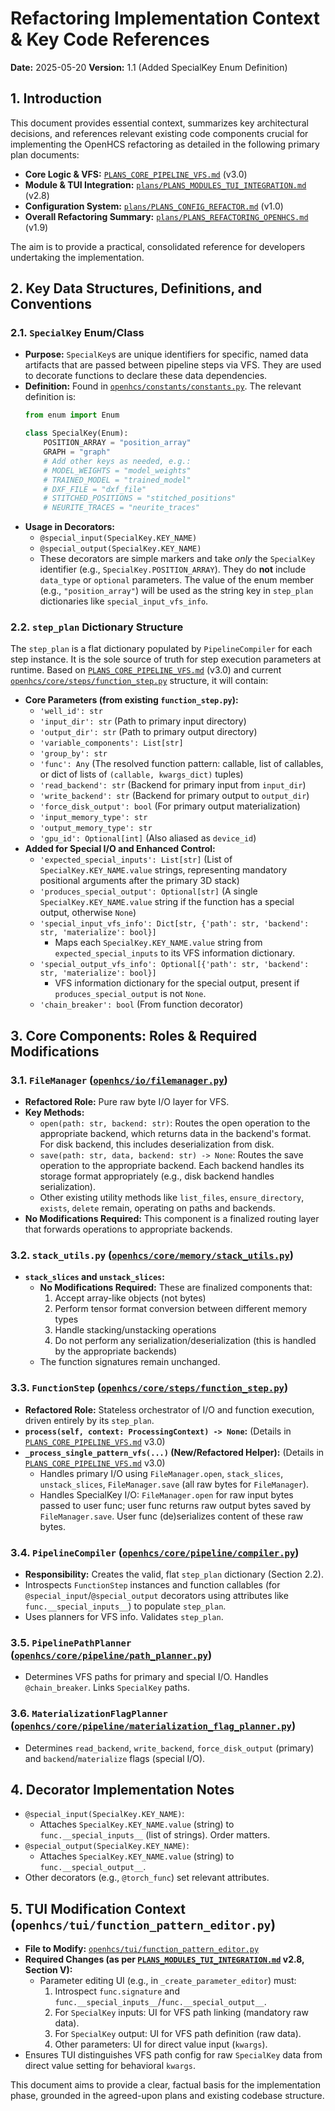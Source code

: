 # Refactoring Implementation Context & Key Code References

**Date:** 2025-05-20
**Version:** 1.1 (Added SpecialKey Enum Definition)

## 1. Introduction

This document provides essential context, summarizes key architectural decisions, and references relevant existing code components crucial for implementing the OpenHCS refactoring as detailed in the following primary plan documents:

*   **Core Logic & VFS:** [`PLANS_CORE_PIPELINE_VFS.md`](plans/PLANS_CORE_PIPELINE_VFS.md:1) (v3.0)
*   **Module & TUI Integration:** [`plans/PLANS_MODULES_TUI_INTEGRATION.md`](plans/PLANS_MODULES_TUI_INTEGRATION.md:1) (v2.8)
*   **Configuration System:** [`plans/PLANS_CONFIG_REFACTOR.md`](plans/PLANS_CONFIG_REFACTOR.md:1) (v1.0)
*   **Overall Refactoring Summary:** [`plans/PLANS_REFACTORING_OPENHCS.md`](plans/PLANS_REFACTORING_OPENHCS.md:1) (v1.9)

The aim is to provide a practical, consolidated reference for developers undertaking the implementation.

## 2. Key Data Structures, Definitions, and Conventions

### 2.1. `SpecialKey` Enum/Class
*   **Purpose:** `SpecialKey`s are unique identifiers for specific, named data artifacts that are passed between pipeline steps via VFS. They are used to decorate functions to declare these data dependencies.
*   **Definition:** Found in [`openhcs/constants/constants.py`](openhcs/constants/constants.py:1). The relevant definition is:
    ```python
    from enum import Enum

    class SpecialKey(Enum):
        POSITION_ARRAY = "position_array"
        GRAPH = "graph"
        # Add other keys as needed, e.g.:
        # MODEL_WEIGHTS = "model_weights"
        # TRAINED_MODEL = "trained_model"
        # DXF_FILE = "dxf_file" 
        # STITCHED_POSITIONS = "stitched_positions"
        # NEURITE_TRACES = "neurite_traces"
    ```
*   **Usage in Decorators:**
    *   `@special_input(SpecialKey.KEY_NAME)`
    *   `@special_output(SpecialKey.KEY_NAME)`
    *   These decorators are simple markers and take *only* the `SpecialKey` identifier (e.g., `SpecialKey.POSITION_ARRAY`). They do **not** include `data_type` or `optional` parameters. The value of the enum member (e.g., `"position_array"`) will be used as the string key in `step_plan` dictionaries like `special_input_vfs_info`.

### 2.2. `step_plan` Dictionary Structure
The `step_plan` is a flat dictionary populated by `PipelineCompiler` for each step instance. It is the sole source of truth for step execution parameters at runtime. Based on [`PLANS_CORE_PIPELINE_VFS.md`](plans/PLANS_CORE_PIPELINE_VFS.md:1) (v3.0) and current [`openhcs/core/steps/function_step.py`](openhcs/core/steps/function_step.py:1) structure, it will contain:

*   **Core Parameters (from existing `function_step.py`):**
    *   `'well_id': str`
    *   `'input_dir': str` (Path to primary input directory)
    *   `'output_dir': str` (Path to primary output directory)
    *   `'variable_components': List[str]`
    *   `'group_by': str`
    *   `'func': Any` (The resolved function pattern: callable, list of callables, or dict of lists of `(callable, kwargs_dict)` tuples)
    *   `'read_backend': str` (Backend for primary input from `input_dir`)
    *   `'write_backend': str` (Backend for primary output to `output_dir`)
    *   `'force_disk_output': bool` (For primary output materialization)
    *   `'input_memory_type': str`
    *   `'output_memory_type': str`
    *   `'gpu_id': Optional[int]` (Also aliased as `device_id`)
*   **Added for Special I/O and Enhanced Control:**
    *   `'expected_special_inputs': List[str]` (List of `SpecialKey.KEY_NAME.value` strings, representing mandatory positional arguments after the primary 3D stack)
    *   `'produces_special_output': Optional[str]` (A single `SpecialKey.KEY_NAME.value` string if the function has a special output, otherwise `None`)
    *   `'special_input_vfs_info': Dict[str, {'path': str, 'backend': str, 'materialize': bool}]`
        *   Maps each `SpecialKey.KEY_NAME.value` string from `expected_special_inputs` to its VFS information dictionary.
    *   `'special_output_vfs_info': Optional[{'path': str, 'backend': str, 'materialize': bool}]`
        *   VFS information dictionary for the special output, present if `produces_special_output` is not `None`.
    *   `'chain_breaker': bool` (From function decorator)

## 3. Core Components: Roles & Required Modifications

### 3.1. `FileManager` ([`openhcs/io/filemanager.py`](openhcs/io/filemanager.py:1))
*   **Refactored Role:** Pure raw byte I/O layer for VFS.
*   **Key Methods:**
    *   `open(path: str, backend: str)`: Routes the open operation to the appropriate backend, which returns data in the backend's format. For disk backend, this includes deserialization from disk.
    *   `save(path: str, data, backend: str) -> None`: Routes the save operation to the appropriate backend. Each backend handles its storage format appropriately (e.g., disk backend handles serialization).
    *   Other existing utility methods like `list_files`, `ensure_directory`, `exists`, `delete` remain, operating on paths and backends.
*   **No Modifications Required:** This component is a finalized routing layer that forwards operations to appropriate backends.

### 3.2. `stack_utils.py` ([`openhcs/core/memory/stack_utils.py`](openhcs/core/memory/stack_utils.py:1))
*   **`stack_slices` and `unstack_slices`:**
    *   **No Modifications Required:** These are finalized components that:
        1. Accept array-like objects (not bytes)
        2. Perform tensor format conversion between different memory types
        3. Handle stacking/unstacking operations
        4. Do not perform any serialization/deserialization (this is handled by the appropriate backends)
    *   The function signatures remain unchanged.

### 3.3. `FunctionStep` ([`openhcs/core/steps/function_step.py`](openhcs/core/steps/function_step.py:1))
*   **Refactored Role:** Stateless orchestrator of I/O and function execution, driven entirely by its `step_plan`.
*   **`process(self, context: ProcessingContext) -> None`:** (Details in [`PLANS_CORE_PIPELINE_VFS.md`](plans/PLANS_CORE_PIPELINE_VFS.md:1) v3.0)
*   **`_process_single_pattern_vfs(...)` (New/Refactored Helper):** (Details in [`PLANS_CORE_PIPELINE_VFS.md`](plans/PLANS_CORE_PIPELINE_VFS.md:1) v3.0)
    *   Handles primary I/O using `FileManager.open`, `stack_slices`, `unstack_slices`, `FileManager.save` (all raw bytes for `FileManager`).
    *   Handles SpecialKey I/O: `FileManager.open` for raw input bytes passed to user func; user func returns raw output bytes saved by `FileManager.save`. User func (de)serializes content of these raw bytes.

### 3.4. `PipelineCompiler` ([`openhcs/core/pipeline/compiler.py`](openhcs/core/pipeline/compiler.py:1))
*   **Responsibility:** Creates the valid, flat `step_plan` dictionary (Section 2.2).
*   Introspects `FunctionStep` instances and function callables (for `@special_input`/`@special_output` decorators using attributes like `func.__special_inputs__`) to populate `step_plan`.
*   Uses planners for VFS info. Validates `step_plan`.

### 3.5. `PipelinePathPlanner` ([`openhcs/core/pipeline/path_planner.py`](openhcs/core/pipeline/path_planner.py:1))
*   Determines VFS paths for primary and special I/O. Handles `@chain_breaker`. Links `SpecialKey` paths.

### 3.6. `MaterializationFlagPlanner` ([`openhcs/core/pipeline/materialization_flag_planner.py`](openhcs/core/pipeline/materialization_flag_planner.py:1))
*   Determines `read_backend`, `write_backend`, `force_disk_output` (primary) and `backend`/`materialize` flags (special I/O).

## 4. Decorator Implementation Notes
*   `@special_input(SpecialKey.KEY_NAME)`:
    *   Attaches `SpecialKey.KEY_NAME.value` (string) to `func.__special_inputs__` (list of strings). Order matters.
*   `@special_output(SpecialKey.KEY_NAME)`:
    *   Attaches `SpecialKey.KEY_NAME.value` (string) to `func.__special_output__`.
*   Other decorators (e.g., `@torch_func`) set relevant attributes.

## 5. TUI Modification Context (`openhcs/tui/function_pattern_editor.py`)
*   **File to Modify:** [`openhcs/tui/function_pattern_editor.py`](openhcs/tui/function_pattern_editor.py:1)
*   **Required Changes (as per [`PLANS_MODULES_TUI_INTEGRATION.md`](plans/PLANS_MODULES_TUI_INTEGRATION.md:1) v2.8, Section V):**
    *   Parameter editing UI (e.g., in `_create_parameter_editor`) must:
        1.  Introspect `func.signature` and `func.__special_inputs__`/`func.__special_output__`.
        2.  For `SpecialKey` inputs: UI for VFS path linking (mandatory raw data).
        3.  For `SpecialKey` output: UI for VFS path definition (raw data).
        4.  Other parameters: UI for direct value input (`kwargs`).
*   Ensures TUI distinguishes VFS path config for raw `SpecialKey` data from direct value setting for behavioral `kwargs`.

This document aims to provide a clear, factual basis for the implementation phase, grounded in the agreed-upon plans and existing codebase structure.